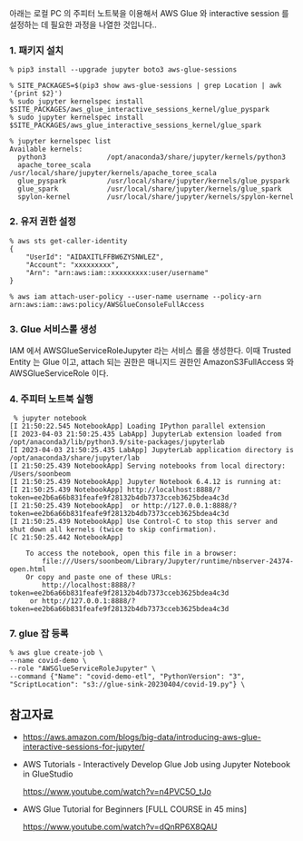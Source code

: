 아래는 로컬 PC 의 주피터 노트북을 이용해서 AWS Glue 와 interactive session 를 설정하는 데 필요한 과정을 나열한 것입니다..

### 1. 패키지 설치 ###
```
% pip3 install --upgrade jupyter boto3 aws-glue-sessions

% SITE_PACKAGES=$(pip3 show aws-glue-sessions | grep Location | awk '{print $2}')
% sudo jupyter kernelspec install $SITE_PACKAGES/aws_glue_interactive_sessions_kernel/glue_pyspark
% sudo jupyter kernelspec install $SITE_PACKAGES/aws_glue_interactive_sessions_kernel/glue_spark 

% jupyter kernelspec list
Available kernels:
  python3               /opt/anaconda3/share/jupyter/kernels/python3
  apache_toree_scala    /usr/local/share/jupyter/kernels/apache_toree_scala
  glue_pyspark          /usr/local/share/jupyter/kernels/glue_pyspark
  glue_spark            /usr/local/share/jupyter/kernels/glue_spark
  spylon-kernel         /usr/local/share/jupyter/kernels/spylon-kernel
```

### 2. 유저 권한 설정 ###

```
% aws sts get-caller-identity
{
    "UserId": "AIDAXITLFFBW6ZYSNWLEZ",
    "Account": "xxxxxxxxx",
    "Arn": "arn:aws:iam::xxxxxxxxx:user/username"
}

% aws iam attach-user-policy --user-name username --policy-arn arn:aws:iam::aws:policy/AWSGlueConsoleFullAccess
```

### 3. Glue 서비스롤 생성 ###

IAM 에서 AWSGlueServiceRoleJupyter 라는 서비스 롤을 생성한다. 이때 Trusted Entity 는 Glue 이고, attach 되는 권한은 매니지드 권한인 AmazonS3FullAccess 와 AWSGlueServiceRole 이다.


### 4. 주피터 노트북 실행 ### 
```
 % jupyter notebook
[I 21:50:22.545 NotebookApp] Loading IPython parallel extension
[I 2023-04-03 21:50:25.435 LabApp] JupyterLab extension loaded from /opt/anaconda3/lib/python3.9/site-packages/jupyterlab
[I 2023-04-03 21:50:25.435 LabApp] JupyterLab application directory is /opt/anaconda3/share/jupyter/lab
[I 21:50:25.439 NotebookApp] Serving notebooks from local directory: /Users/soonbeom
[I 21:50:25.439 NotebookApp] Jupyter Notebook 6.4.12 is running at:
[I 21:50:25.439 NotebookApp] http://localhost:8888/?token=ee2b6a66b831feafe9f28132b4db7373cceb3625bdea4c3d
[I 21:50:25.439 NotebookApp]  or http://127.0.0.1:8888/?token=ee2b6a66b831feafe9f28132b4db7373cceb3625bdea4c3d
[I 21:50:25.439 NotebookApp] Use Control-C to stop this server and shut down all kernels (twice to skip confirmation).
[C 21:50:25.442 NotebookApp]

    To access the notebook, open this file in a browser:
        file:///Users/soonbeom/Library/Jupyter/runtime/nbserver-24374-open.html
    Or copy and paste one of these URLs:
        http://localhost:8888/?token=ee2b6a66b831feafe9f28132b4db7373cceb3625bdea4c3d
     or http://127.0.0.1:8888/?token=ee2b6a66b831feafe9f28132b4db7373cceb3625bdea4c3d
```





### 7. glue 잡 등록 ###
```
% aws glue create-job \
--name covid-demo \
--role "AWSGlueServiceRoleJupyter" \
--command {"Name": "covid-demo-etl", "PythonVersion": "3", "ScriptLocation": "s3://glue-sink-20230404/covid-19.py"} \
```

## 참고자료 ##

* https://aws.amazon.com/blogs/big-data/introducing-aws-glue-interactive-sessions-for-jupyter/

* AWS Tutorials - Interactively Develop Glue Job using Jupyter Notebook in GlueStudio

  https://www.youtube.com/watch?v=n4PVC5O_tJo
  
  
* AWS Glue Tutorial for Beginners [FULL COURSE in 45 mins]

  https://www.youtube.com/watch?v=dQnRP6X8QAU

